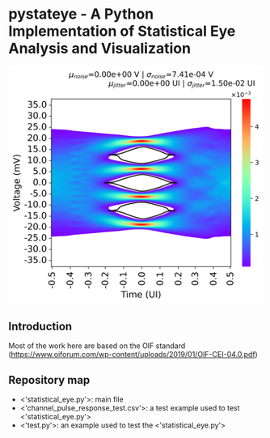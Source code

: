# pystateye - A Python Implementation of Statistical Eye Analysis and Visualization

![](pics/5mm.png)

## Introduction
Most of the work here are based on the OIF standard (https://www.oiforum.com/wp-content/uploads/2019/01/OIF-CEI-04.0.pdf)

## Repository map
- <'statistical_eye.py'>: main file
- <'channel_pulse_response_test.csv'>: a test example used to test <'statistical_eye.py'>
- <'test.py'>: an example used to test the <'statistical_eye.py'>
